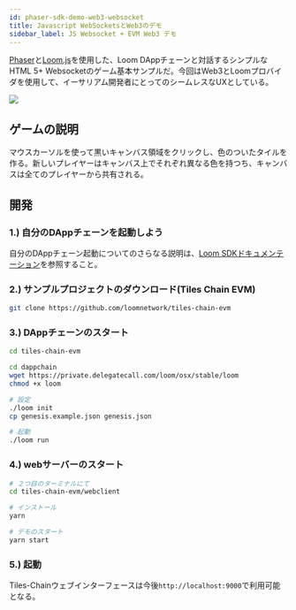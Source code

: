 ```yaml
---
id: phaser-sdk-demo-web3-websocket
title: Javascript WebSocketsとWeb3のデモ
sidebar_label: JS Websocket + EVM Web3 デモ
---
```

[Phaser](http://phaser.io)と[Loom.js](https://github.com/loomnetwork/loom-js)を使用した、Loom DAppチェーンと対話するシンプルなHTML 5+ Websocketのゲーム基本サンプルだ。今回はWeb3とLoomプロバイダを使用して、イーサリアム開発者にとってのシームレスなUXとしている。

![](/developers/docs/img/websocket_evm.gif)

## ゲームの説明

マウスカーソルを使って黒いキャンバス領域をクリックし、色のついたタイルを作る。新しいプレイヤーはキャンバス上でそれぞれ異なる色を持つち、キャンバスは全てのプレイヤーから共有される。

## 開発

### 1.) 自分のDAppチェーンを起動しよう

自分のDAppチェーン起動についてのさらなる説明は、[Loom SDKドキュメンテーション](https://loomx.io/developers/docs/en/prereqs.html)を参照すること。

### 2.) サンプルプロジェクトのダウンロード(Tiles Chain EVM)

```bash
git clone https://github.com/loomnetwork/tiles-chain-evm
```

### 3.) DAppチェーンのスタート

```bash
cd tiles-chain-evm

cd dappchain
wget https://private.delegatecall.com/loom/osx/stable/loom
chmod +x loom

# 設定
./loom init
cp genesis.example.json genesis.json

# 起動
./loom run
```

### 4.) webサーバーのスタート

```bash
# ２つ目のターミナルにて
cd tiles-chain-evm/webclient

# インストール
yarn

# デモのスタート
yarn start
```

### 5.) 起動

Tiles-Chainウェブインターフェースは今後`http://localhost:9000`で利用可能となる。